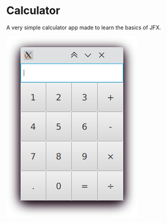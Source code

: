 # Calculator
A very simple calculator app made to learn the basics of JFX.

![Calculator](./Calculator.png)